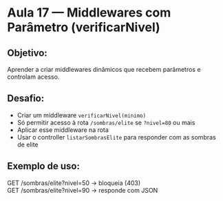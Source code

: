 # Aula 17 — Middlewares com Parâmetro (verificarNivel)

## Objetivo:
Aprender a criar middlewares dinâmicos que recebem parâmetros e controlam acesso.

## Desafio:
- Criar um middleware `verificarNivel(minimo)`
- Só permitir acesso à rota `/sombras/elite` se `?nivel=80` ou mais
- Aplicar esse middleware na rota
- Usar o controller `listarSombrasElite` para responder com as sombras de elite

## Exemplo de uso:
GET /sombras/elite?nivel=50 → bloqueia (403)  
GET /sombras/elite?nivel=90 → responde com JSON
